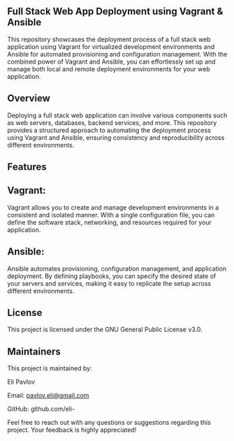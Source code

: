 ## Full Stack Web App Deployment using Vagrant & Ansible
This repository showcases the deployment process of a full stack web application using Vagrant for virtualized development environments and Ansible for automated provisioning and configuration management. With the combined power of Vagrant and Ansible, you can effortlessly set up and manage both local and remote deployment environments for your web application.

## Overview
Deploying a full stack web application can involve various components such as web servers, databases, backend services, and more. This repository provides a structured approach to automating the deployment process using Vagrant and Ansible, ensuring consistency and reproducibility across different environments.

## Features

## Vagrant: 
Vagrant allows you to create and manage development environments in a consistent and isolated manner. With a single configuration file, you can define the software stack, networking, and resources required for your application.

## Ansible:
Ansible automates provisioning, configuration management, and application deployment. By defining playbooks, you can specify the desired state of your servers and services, making it easy to replicate the setup across different environments.

## License
This project is licensed under the GNU General Public License v3.0.

## Maintainers
This project is maintained by:

Eli Pavlov

Email: pavlov.eli@gmail.com

GitHub: github.com/eli-

Feel free to reach out with any questions or suggestions regarding this project. Your feedback is highly appreciated!
